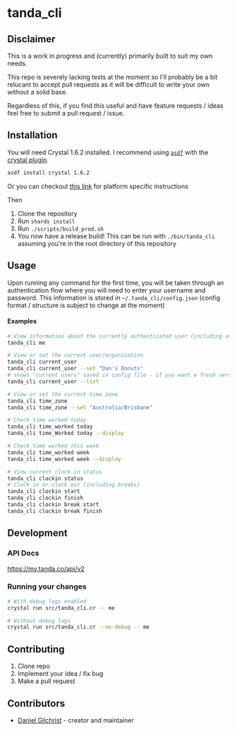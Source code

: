 # tanda_cli

## Disclaimer
This is a work in progress and (currently) primarily built to suit my own needs.

This repo is severely lacking tests at the moment so I'll probably be a bit relucant to accept pull requests as it will be difficult to write your own without a solid base.

Regardless of this, if you find this useful and have feature requests / ideas feel free to submit a pull request / issue.

## Installation

You will need Crystal 1.6.2 installed. I recommend using [`asdf`](https://github.com/asdf-vm/asdf) with the [crystal plugin](https://github.com/asdf-community/asdf-crystal).
```sh
asdf install crystal 1.6.2
```
Or you can checkout [this link](https://crystal-lang.org/install/) for platform specific instructions

Then
1. Clone the repository
2. Run `shards install`
3. Run `./scripts/build_prod.sh`
4. You now have a release build! This can be run with `./bin/tanda_cli` assuming you're in the root directory of this repository

## Usage
Upon running any command for the first time, you will be taken through an authentication flow where you will need to enter your username and password.
This information is stored in `~/.tanda_cli/config.json` (config format / structure is subject to change at the moment)

#### Examples
```sh
# View information about the currently authenticated user (including organisations)
tanda_cli me

# View or set the current user/organisation
tanda_cli current_user
tanda_cli current_user --set "Dan's Donuts"
# shows "current users" saved in config file - if you want a fresh version use `tanda_cli me`
tanda_cli current_user --list

# View or set the current time zone
tanda_cli time_zone
tanda_cli time_zone --set "Australia/Brisbane"

# Check time worked today
tanda_cli time_worked today
tanda_cli time_Worked today --display

# Check time worked this week
tanda_cli time_worked week
tanda_cli time_worked week --display

# View current clock in status
tanda_cli clockin status
# Clock in or clock out (including breaks)
tanda_cli clockin start
tanda_cli clockin finish
tanda_cli clockin break start
tanda_cli clockin break finish
```

## Development

### API Docs
https://my.tanda.co/api/v2

### Running your changes
```sh
# With debug logs enabled
crystal run src/tanda_cli.cr -- me

# Without debug logs
crystal run src/tanda_cli.cr --no-debug -- me
```

## Contributing

1. Clone repo
2. Implement your idea / fix bug
3. Make a pull request

## Contributors

- [Daniel Gilchrist](https://github.com/DanielGilchrist) - creator and maintainer
